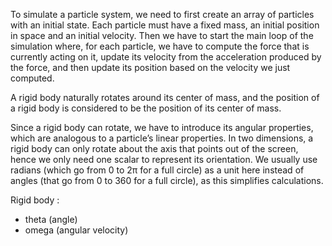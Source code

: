 To simulate a particle system, we need to first create an array of particles with an initial state.
Each particle must have a fixed mass, an initial position in space and an initial velocity.
Then we have to start the main loop of the simulation where, for each particle, we have to compute the force that is currently acting on it, update its velocity from the acceleration produced by the force, and then update its position based on the velocity we just computed.

A rigid body naturally rotates around its center of mass, and the position of a rigid body is considered to be the position of its center of mass.

Since a rigid body can rotate, we have to introduce its angular properties, which are analogous to a particle’s linear properties. In two dimensions, a rigid body can only rotate about the axis that points out of the screen, hence we only need one scalar to represent its orientation. We usually use radians (which go from 0 to 2π for a full circle) as a unit here instead of angles (that go from 0 to 360 for a full circle), as this simplifies calculations.

Rigid body :
- theta (angle)
- omega (angular velocity)